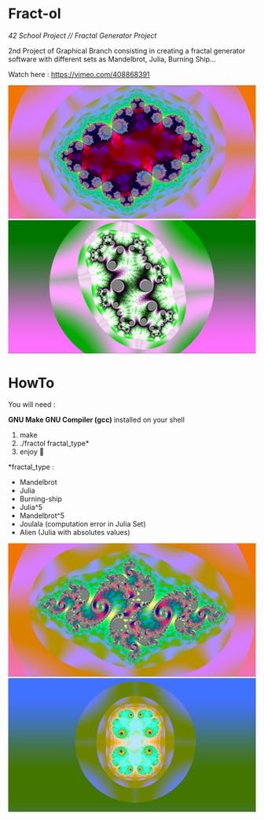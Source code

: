 # Fract-ol
*42 School Project // Fractal Generator Project*

2nd Project of Graphical Branch consisting in creating a fractal generator software with different sets as Mandelbrot, Julia, Burning Ship...

Watch here : https://vimeo.com/408868391

![illu00](/img/4.png)
![illu01](/img/2.png)

# HowTo

You will need :

   **GNU Make GNU Compiler (gcc)** installed on your shell  
    
1. make
2. ./fractol fractal_type* 
3. enjoy :rocket:



*fractal_type :  
 * Mandelbrot
 * Julia
 * Burning-ship
 * Julia^5
 * Mandelbrot^5
 * Joulala (computation error in Julia Set)
 * Alien (Julia with absolutes values) 

![illu02](/img/1.png)
![illu03](/img/3.png)
